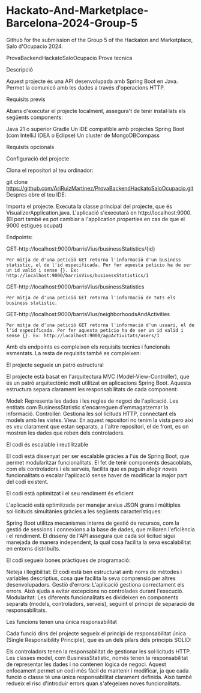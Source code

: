 # Hackato-And-Marketplace-Barcelona-2024-Group-5
Github for the submission of the Group 5 of the Hackaton and Marketplace, Salo d'Ocupacio 2024. 


ProvaBackendHackatoSaloOcupacio
Prova tecnica

Descripció

Aquest projecte és una API desenvolupada amb Spring Boot en Java. Permet la comunicó amb les dades a través d'operacions HTTP.

Requisits previs

Abans d'executar el projecte localment, assegura't de tenir instal·lats els següents components:

Java 21 o superior
Gradle
Un IDE compatible amb projectes Spring Boot (com IntelliJ IDEA o Eclipse)
Un cluster de MongoDBCompass

Requisits opcionals

Configuració del projecte

Clona el repositori al teu ordinador:

git clone https://github.com/AriRuizMartinez/ProvaBackendHackatoSaloOcupacio.git
Despres obre el teu IDE:

Importa el projecte.
Executa la classe principal del projecte, que és VisualizerApplication.java.
L'aplicació s'executarà en http://localhost:9000. (El port també es pot cambiar a l'application.properties en cas de que el 9000 estigues ocupat)

Endpoints:


GET-http://localhost:9000/barrisVius/businessStatistics/{id}

    Per mitja de d'una petició GET retorna l'informació d'un business statistic, el de l'id especificada. Per fer aquesta peticio ha de ser un id valid i sense {}. Ex: http://localhost:9000/barrisVius/businessStatistics/1

GET-http://localhost:9000/barrisVius/businessStatistics

    Per mitja de d'una petició GET retorna l'informació de tots els business statistic.

GET-http://localhost:9000/barrisVius/neighborhoodsAndActivities

    Per mitja de d'una petició GET retorna l'informació d'un usuari, el de l'id especificada. Per fer aquesta peticio ha de ser un id valid i sense {}. Ex: http://localhost:9000/appActivitats/users/1


Amb els endpoints es compleixen els requisits tecnics i funcionals esmentats. La resta de requisits també es compleixen:

El projecte segueix un patró estructural

El projecte està basat en l'arquitectura MVC (Model-View-Controller), que és un patró arquitectònic molt utilitzat en aplicacions Spring Boot. Aquesta estructura separa clarament les responsabilitats de cada component:

Model: Representa les dades i les regles de negoci de l'aplicació. Les entitats com BusinessStatistic s'encarreguen d'emmagatzemar la informació. Controller: Gestiona les sol·licituds HTTP, connectant els models amb les vistes. View: En aquest repositori no tenim la vista pero així es veu clarament que estan separats, a l'altre repositori, el de front, es on mostren les dades que reben dels controladors.

El codi és escalable i reutilitzable

El codi està dissenyat per ser escalable gràcies a l'ús de Spring Boot, que permet modularitzar funcionalitats. El fet de tenir components desacoblats, com els controladors i els serveis, facilita que es puguin afegir noves funcionalitats o escalar l'aplicació sense haver de modificar la major part del codi existent.

El codi està optimitzat i el seu rendiment és eficient

L'aplicació està optimitzada per manejar arxius JSON grans i múltiples sol·licituds simultànies gràcies a les següents característiques:

Spring Boot utilitza mecanismes interns de gestió de recursos, com la gestió de sessions i connexions a la base de dades, que milloren l'eficiència i el rendiment. El disseny de l'API assegura que cada sol·licitud sigui manejada de manera independent, la qual cosa facilita la seva escalabilitat en entorns distribuïts.

El codi segueix bones pràctiques de programació:

Neteja i llegibilitat: El codi està ben estructurat amb noms de mètodes i variables descriptius, cosa que facilita la seva comprensió per altres desenvolupadors. Gestió d'errors: L'aplicació gestiona correctament els errors. Això ajuda a evitar excepcions no controlades durant l'execució. Modularitat: Les diferents funcionalitats es divideixen en components separats (models, controladors, serveis), seguint el principi de separació de responsabilitats.

Les funcions tenen una única responsabilitat

Cada funció dins del projecte segueix el principi de responsabilitat única (Single Responsibility Principle), que és un dels pilars dels principis SOLID:

Els controladors tenen la responsabilitat de gestionar les sol·licituds HTTP. Les classes model, com BusinessStatistic, només tenen la responsabilitat de representar les dades i no contenen lògica de negoci. Aquest enfocament permet un codi més fàcil de mantenir i modificar, ja que cada funció o classe té una única responsabilitat clarament definida. Això també redueix el risc d'introduir errors quan s'afegeixen noves funcionalitats.